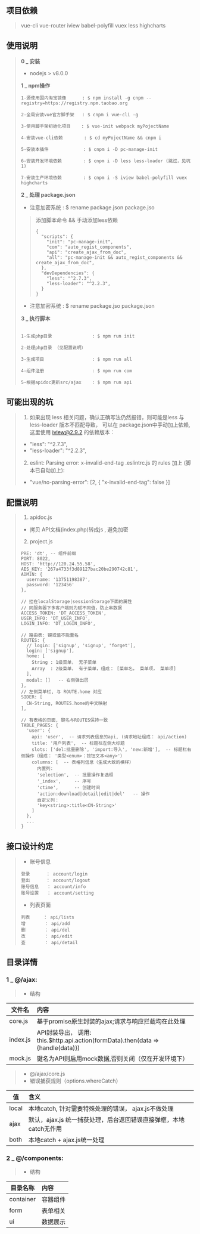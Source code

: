 
## 项目依赖
> vue-cli vue-router iview babel-polyfill vuex less highcharts

## 使用说明

> **0 _ 安装**
> * nodejs > v8.0.0
>
> **1 _ npm操作**
> ```
> 1-源使用国内淘宝镜像      : $ npm install -g cnpm --registry=https://registry.npm.taobao.org
>
> 2-全局安装vue官方脚手架   : $ cnpm i vue-cli -g
>
> 3-使用脚手架初始化项目    : $ vue-init webpack myPojectName
>
> 4-安装vue-cli依赖        : $ cd myPojectName && cnpm i
>
> 5-安装本插件             : $ cnpm i -D pc-manage-init
>
> 6-安装开发环境依赖        : $ cnpm i -D less less-loader (跳过，见坑1)
>
> 7-安装生产环境依赖        : $ cnpm i -S iview babel-polyfill vuex highcharts
>
> ```
>
> **2 _ 处理 package.json**
> * 注意加密系统 : $ rename package.json package.jso
> > 添加脚本命令 && 手动添加less依赖
> > ```
> > {
> >   "scripts": {
> >     "init": "pc-manage-init",
> >     "com": "auto_regist_components",
> >     "api": "create_ajax_from_doc",
> >     "all": "pc-manage-init && auto_regist_components && create_ajax_from_doc",
> >   },
> >   "devDependencies": {
> >     "less": "^2.7.3",
> >     "less-loader": "^2.2.3",
> >   }
> > }
> >
> > ```
> * 注意加密系统 : $ rename package.jso package.json
>
> **3 _ 执行脚本**
> ```
>
> 1-生成php目录               : $ npm run init
>
> 2-处理php目录 （见配置说明）
>
> 3-生成项目                  : $ npm run all
>
> 4-组件注册                  : $ npm run com
>
> 5-根据apidoc更新src/ajax    : $ npm run api
>
> ```


## 可能出现的坑

> 1. 如果出现 less 相关问题，确认正确写法仍然报错，则可能是less 与 less-loader 版本不匹配导致，
> 可以在 package.json中手动加上依赖, 这里使用 iview@2.9.2 的依赖版本：
> * "less": "^2.7.3",
> * "less-loader": "^2.2.3",
>
> 2. eslint: Parsing error: x-invalid-end-tag
> .eslintrc.js 的 rules 加上 (脚本已自动加上):
> * "vue/no-parsing-error": [2, { "x-invalid-end-tag": false }]

## 配置说明

> 1. apidoc.js
> *  拷贝 API文档(index.php)转成js , 避免加密
> 2. project.js
> ```
> PRE: 'dt', -- 组件前缀
> PORT: 8022,
> HOST: 'http://120.24.55.58',
> AES_KEY: '267a4733f3d89127bac20be290742c81',
> ADMIN: {
>   username: '13751198387',
>   password: '123456'
> },
> 
> // 挂在localStorage|sessionStorage下面的属性
> // 同服务器下多客户端则为赋不同值，防止串数据
> ACCESS_TOKEN: 'DT_ACCESS_TOKEN',
> USER_INFO: 'DT_USER_INFO',
> LOGIN_INFO: 'DT_LOGIN_INFO',
> 
> // 路由表: 键或值不能重名
> ROUTES: {
>   // login: ['signup', 'signup', 'forget'],
>   login: ['signup'],
>   home: [
>     String : 1级菜单， 无子菜单
>     Array  : 2级菜单， 有子菜单，组成： [菜单名， 菜单项， 菜单项]
>   ],
>   modal: []   -- 右侧弹出层
> },
> // 左侧菜单栏, 与 ROUTE.home 对应
> SIDER: [
>   CN-String, ROUTES.home的中文映射
> ],
>
> // 有表格的页面, 键名与ROUTES保持一致
> TABLE_PAGES: {
>   'user': {
>     api: 'user',  -- 请求列表信息的api, (请求地址组成： api/action)
>     title: '用户列表',  -- 标题栏左侧大标题
>     slots: ['del:批量删除', 'import:导入', 'new:新增'],  -- 标题栏右侧操作（组成： '类型<enum>：按钮文本<any>'）
>     columns: [  -- 表格列信息（生成大致的模样）
>       内置列:
>       'selection',  -- 批量操作复选框
>       '_index',     -- 序号
>       'ctime',      -- 创建时间
>       'action:download|detail|edit|del'   -- 操作
>       自定义列：
>       'key<string>:title<CN-String>'
>     ]
>   },
>   ...
> }
> ```

## 接口设计约定

> * 账号信息
> ```
> 登录　　　 ： account/login
> 登出　　　 ： account/logout
> 账号信息   ： account/info
> 账号设置   ： account/setting
> ```
> * 列表页面
> ```
> 列表　　　： api/lists
> 增       ： api/add
> 删       ： api/del
> 改       ： api/edit
> 查       ： api/detail
> ```

## 目录详情

### 1 _ @/ajax:
> * 结构
>
 | 文件名    | 内容
 | --------  | :-----
 | core.js   | 基于promise原生封装的ajax;请求与响应拦截均在此处理
 | index.js  | API封装导出， 调用: this.$http.api.action(formData<object>).then(data => {handle(data)})
 | mock.js   | 键名为API则启用mock数据,否则关闭（仅在开发环境下）
> * @/ajax/core.js
> * 错误捕获规则（options.whereCatch）
>
 | 值<string> | 含义
 | --------   | :-----
 | local      | 本地catch, 针对需要特殊处理的错误， ajax.js不做处理
 | ajax       | 默认，ajax.js 统一捕获处理，后台返回错误直接弹框，本地catch无作用
 | both       | 本地catch + ajax.js统一处理
>
### 2 _ @/components:
> * 结构
>
 | 目录名称       | 内容
 | --------       | :-----
 | container      | 容器组件
 | form           | 表单相关
 | ui             | 数据展示
